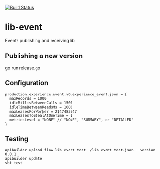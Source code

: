 [![Build Status](https://travis-ci.org/flowcommerce/lib-event.svg?branch=master)](https://travis-ci.org/flowcommerce/lib-event)

# lib-event
Events publishing and receiving lib

## Publishing a new version

  go run release.go

## Configuration

```hocon
production.experience.event.v0.experience_event.json = {
  maxRecords = 1000
  idleMillisBetweenCalls = 1500
  idleTimeBetweenReadsMs = 1000
  maxLeasesForWorker = 2147483647
  maxLeasesToStealAtOneTime = 1
  metricsLevel = "NONE" // "NONE", "SUMMARY", or "DETAILED"
}
```

## Testing

```
apibuilder upload flow lib-event-test ./lib-event-test.json --version 0.0.1
apibuilder update
sbt test
```